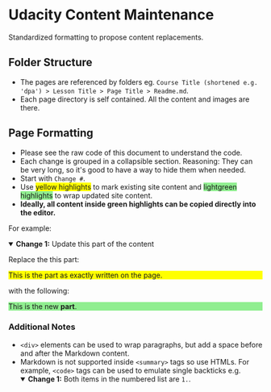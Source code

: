 # Udacity Content Maintenance

Standardized formatting to propose content replacements.

## Folder Structure

- The pages are referenced by folders eg. `Course Title (shortened e.g. 'dpa') > Lesson Title > Page Title > Readme.md`.
- Each page directory is self contained. All the content and images are there.

## Page Formatting

- Please see the raw code of this document to understand the code.
- Each change is grouped in a collapsible section. Reasoning: They can be very long, so it's good to have a way to hide them when needed.
- Start with `Change #`.
- Use <span style="background: yellow">yellow highlights</span> to mark existing site content and <span style="background: lightgreen;"> lightgreen highlights</span> to wrap updated site content.
- **Ideally, all content inside green highlights can be copied directly into the editor.**

For example:

<details open>

<summary><b>Change 1:</b> Update this part of the content</summary>

Replace the this part:

<div style="background: yellow">

This is the part as exactly written on the page.

</div>

with the following:

<div style="background: lightgreen;">

This is the new **part**.

</div>

</details>

### Additional Notes

- `<div>` elements can be used to wrap paragraphs, but add a space before and after the Markdown content.
- Markdown is not supported inside `<summary>` tags so use HTMLs. For example, `<code>` tags can be used to emulate single backticks e.g.
    <details open>
    <summary><b>Change 1:</b> Both items in the numbered list are <code>1.</code>.</summary>
    </details>
